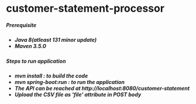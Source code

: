 # customer-statement-processor

<h5>Prerequisite<h5>
<ul>
<li>Java 8(atleast 131 minor update)</li>
<li>Maven 3.5.0</li>
</ul>


<h5>Steps to run application<h5>
<ul>
<li>mvn install : to build the code</li>
<li>mvn spring-boot:run : to run the application</li>
<li>The API can be reached at http://localhost:8080/customer-statement</li>
<li>Upload the CSV file as 'file' attribute in POST body </li>
</ul>
